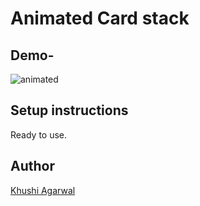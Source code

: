# Animated Card stack

## Demo-

![animated](https://user-images.githubusercontent.com/76625662/125156199-f0af8e80-e181-11eb-94dc-1e5fdb72766d.gif)

## Setup instructions

Ready to use.

## Author

[Khushi Agarwal](https://github.com/Khushi-agarwal)
